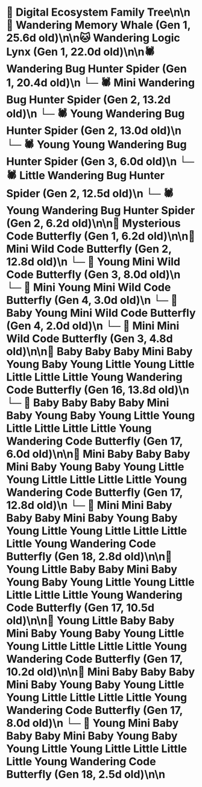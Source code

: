 # 🌳 Digital Ecosystem Family Tree\n\n🐋 Wandering Memory Whale (Gen 1, 25.6d old)\n\n🐱 Wandering Logic Lynx (Gen 1, 22.0d old)\n\n🕷️ Wandering Bug Hunter Spider (Gen 1, 20.4d old)\n  └─ 🕷️ Mini Wandering Bug Hunter Spider (Gen 2, 13.2d old)\n  └─ 🕷️ Young Wandering Bug Hunter Spider (Gen 2, 13.0d old)\n    └─ 🕷️ Young Young Wandering Bug Hunter Spider (Gen 3, 6.0d old)\n  └─ 🕷️ Little Wandering Bug Hunter Spider (Gen 2, 12.5d old)\n  └─ 🕷️ Young Wandering Bug Hunter Spider (Gen 2, 6.2d old)\n\n🦋 Mysterious Code Butterfly (Gen 1, 6.2d old)\n\n🦋 Mini Wild Code Butterfly (Gen 2, 12.8d old)\n  └─ 🦋 Young Mini Wild Code Butterfly (Gen 3, 8.0d old)\n    └─ 🦋 Mini Young Mini Wild Code Butterfly (Gen 4, 3.0d old)\n    └─ 🦋 Baby Young Mini Wild Code Butterfly (Gen 4, 2.0d old)\n  └─ 🦋 Mini Mini Wild Code Butterfly (Gen 3, 4.8d old)\n\n🦋 Baby Baby Baby Mini Baby Young Baby Young Little Young Little Little Little Little Young Wandering Code Butterfly (Gen 16, 13.8d old)\n  └─ 🦋 Baby Baby Baby Baby Mini Baby Young Baby Young Little Young Little Little Little Little Young Wandering Code Butterfly (Gen 17, 6.0d old)\n\n🦋 Mini Baby Baby Baby Mini Baby Young Baby Young Little Young Little Little Little Little Young Wandering Code Butterfly (Gen 17, 12.8d old)\n  └─ 🦋 Mini Mini Baby Baby Baby Mini Baby Young Baby Young Little Young Little Little Little Little Young Wandering Code Butterfly (Gen 18, 2.8d old)\n\n🦋 Young Little Baby Baby Mini Baby Young Baby Young Little Young Little Little Little Little Young Wandering Code Butterfly (Gen 17, 10.5d old)\n\n🦋 Young Little Baby Baby Mini Baby Young Baby Young Little Young Little Little Little Little Young Wandering Code Butterfly (Gen 17, 10.2d old)\n\n🦋 Mini Baby Baby Baby Mini Baby Young Baby Young Little Young Little Little Little Little Young Wandering Code Butterfly (Gen 17, 8.0d old)\n  └─ 🦋 Young Mini Baby Baby Baby Mini Baby Young Baby Young Little Young Little Little Little Little Young Wandering Code Butterfly (Gen 18, 2.5d old)\n\n
